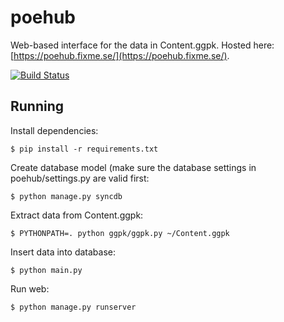 # poehub

Web-based interface for the data in Content.ggpk. Hosted here: [https://poehub.fixme.se/](https://poehub.fixme.se/).

[![Build Status](https://travis-ci.org/henrikolsson/poehub.svg)](https://travis-ci.org/henrikolsson/poehub)

## Running

Install dependencies:

    $ pip install -r requirements.txt

Create database model (make sure the database settings in poehub/settings.py are valid first:

    $ python manage.py syncdb
    
Extract data from Content.ggpk:

    $ PYTHONPATH=. python ggpk/ggpk.py ~/Content.ggpk

Insert data into database:    

    $ python main.py 
    
Run web:

    $ python manage.py runserver

